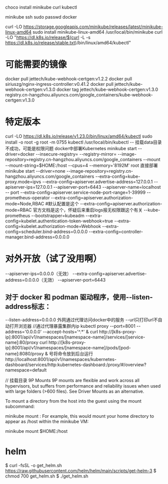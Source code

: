 choco install minikube
curl kubectl

minikube ssh
sudo passwd docker


curl -LO https://storage.googleapis.com/minikube/releases/latest/minikube-linux-amd64
sudo install minikube-linux-amd64 /usr/local/bin/minikube
curl -LO "https://dl.k8s.io/release/$(curl -L -s https://dl.k8s.io/release/stable.txt)/bin/linux/amd64/kubectl"

# 可能需要的镜像
docker pull jettech/kube-webhook-certgen:v1.2.2
docker pull siriuszg/nginx-ingress-controller:v0.41.2
docker pull jettech/kube-webhook-certgen:v1.3.0
docker tag jettech/kube-webhook-certgen:v1.3.0 registry.cn-hangzhou.aliyuncs.com/google_containers/kube-webhook-certgen:v1.3.0

# 特定版本
curl -LO https://dl.k8s.io/release/v1.23.0/bin/linux/amd64/kubectl
sudo install -o root -g root -m 0755 kubectl /usr/local/bin/kubectl
-- 挂载data目录不成功，可能是权限问题
docker中部署Kubernetes
minikube start --driver=docker --insecure-registry= --registry-mirror= --image-repository=registry.cn-hangzhou.aliyuncs.com/google_containers --mount --mount-string=$HOME:/host --cpus=4 --memory='8192M'
root 直接部署
minikube start --driver=none --image-repository=registry.cn-hangzhou.aliyuncs.com/google_containers --extra-config=kube-proxy.mode=ipvs --extra-config=apiserver.advertise-address=127.0.0.1 --apiserver-ips=127.0.0.1 --apiserver-port=6443  --apiserver-name=localhost
-- port
--extra-config=apiserver.service-node-port-range=1-39999 
-- prometheus-operator
--extra-config=apiserver.authorization-mode=Node,RBAC #默认配置是这个 --extra-config=apiserver.authorization-mode=RBAC 官方文档是这个，怀疑后来重启logs报无权限跟这个有关
--kube-prometheus
--bootstrapper=kubeadm --extra-config=kubelet.authentication-token-webhook=true --extra-config=kubelet.authorization-mode=Webhook --extra-config=scheduler.bind-address=0.0.0.0 --extra-config=controller-manager.bind-address=0.0.0.0
# 对外开放（试了没用啊）
--apiserver-ips=0.0.0.0（无效）
--extra-config=apiserver.advertise-address=0.0.0.0（无效） --apiserver-port=6443
## 对于 docker 和 podman 驱动程序，使用--listen-address标志：
--listen-address=0.0.0.0
外网通过代理访问docker中的服务
--url只打印url不自动打开浏览器
//通过代理暴露集群内ip
kubectl proxy --port=8001 --address='0.0.0.0' --accept-hosts='^.*' &
curl http://[k8s-proxy-ip]:8001/api/v1/namespaces/[namespace-name]/services/[service-name]:80/proxy
curl http://[k8s-proxy-ip]:8001/api/v1/namespaces/[namespace-name]/pods/[pod-name]:8080/proxy
& 号将命令放到后台运行
http://localhost:8001/api/v1/namespaces/kubernetes-dashboard/services/http:kubernetes-dashboard:/proxy/#/overview?namespace=default

// 挂载目录
9P Mounts
9P mounts are flexible and work across all hypervisors, but suffers from performance and reliability issues when used with large folders (>600 files). See Driver Mounts as an alternative.

To mount a directory from the host into the guest using the mount subcommand:

minikube mount <source directory>:<target directory>
For example, this would mount your home directory to appear as /host within the minikube VM:

minikube mount $HOME:/host

# helm

$ curl -fsSL -o get_helm.sh https://raw.githubusercontent.com/helm/helm/main/scripts/get-helm-3
$ chmod 700 get_helm.sh
$ ./get_helm.sh